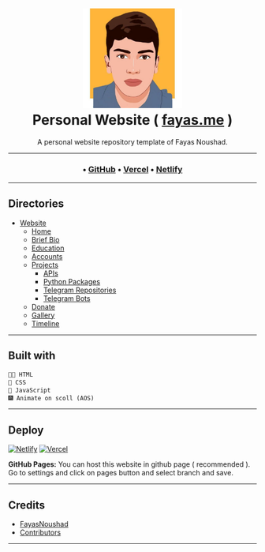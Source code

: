 <h1 align="center">
    <a href="https://fayas.me">
        <img width="40%" alt="Icon" src="/icon.png"/>
    </a>
    <br/>
    Personal Website ( <a href="https://fayas.me">fayas.me</a> )
</h1>

<p align="center">
    A personal website repository template of Fayas Noushad.
</p>

---

<h3 align="center">
    • <a href="https://fayas.me">GitHub</a>
    • <a href="https://fayas.vercel.app">Vercel</a>
    • <a href="https://fayas.netlify.app">Netlify</a>
</h3>

---

## Directories

- [Website](https://fayas.me)
  - [Home](https://fayas.me/home)
  - [Brief Bio](https://fayas.me/bio)
  - [Education](https://fayas.me/education)
  - [Accounts](https://fayas.me/accounts)
  - [Projects](https://fayas.me/projects)
    - [APIs](https://fayas.me/projects/apis)
    - [Python Packages](https://fayas.me/projects/packages/python)
    - [Telegram Repositories](https://fayas.me/projects/telegramrepositories)
    - [Telegram Bots](https://fayas.me/projects/telegrambots)
  - [Donate](https://fayas.me/donate)
  - [Gallery](https://fayas.me/gallery)
  - [Timeline](https://fayas.me/timeline)

---

## Built with

    👨‍💻 HTML
    🎨 CSS
    📒 JavaScript
    🎆 Animate on scoll (AOS)

---

## Deploy

[![Netlify](https://www.netlify.com/img/deploy/button.svg)](https://app.netlify.com/start/deploy?repository=https://github.com/FayasNoushad/Website)
[![Vercel](https://vercel.com/button)](https://vercel.com/import/project?template=https://github.com/FayasNoushad/Website)

**GitHub Pages:** You can host this website in github page ( recommended ). Go to settings and click on pages button and select branch and save.

---

## Credits

- [FayasNoushad](https://github.com/FayasNoushad)
- [Contributors](https://github.com/FayasNoushad/Website/graphs/contributors)

---
